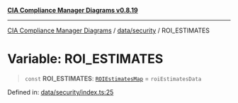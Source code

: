 [**CIA Compliance Manager Diagrams v0.8.19**](../../../README.md)

***

[CIA Compliance Manager Diagrams](../../../modules.md) / [data/security](../README.md) / ROI\_ESTIMATES

# Variable: ROI\_ESTIMATES

> `const` **ROI\_ESTIMATES**: [`ROIEstimatesMap`](../../../types/interfaces/ROIEstimatesMap.md) = `roiEstimatesData`

Defined in: [data/security/index.ts:25](https://github.com/Hack23/cia-compliance-manager/blob/8a17389ebf0d2a027875b835eec814811b99abcc/src/data/security/index.ts#L25)
